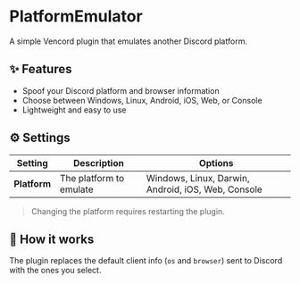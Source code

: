 # PlatformEmulator

A simple Vencord plugin that emulates another Discord platform.

## ✨ Features
- Spoof your Discord platform and browser information  
- Choose between Windows, Linux, Android, iOS, Web, or Console  
- Lightweight and easy to use  

## ⚙️ Settings
| Setting | Description | Options |
|----------|--------------|----------|
| **Platform** | The platform to emulate | Windows, Linux, Darwin, Android, iOS, Web, Console |

> Changing the platform requires restarting the plugin.

## 🧠 How it works

The plugin replaces the default client info (`os` and `browser`) sent to Discord with the ones you select.